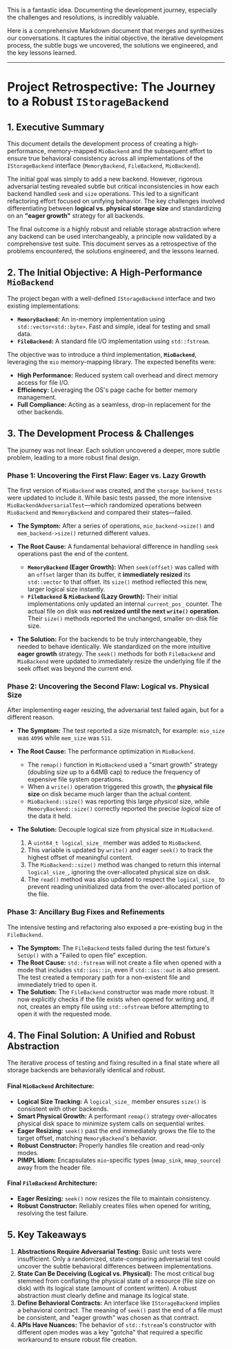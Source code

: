 This is a fantastic idea. Documenting the development journey, especially the challenges and resolutions, is incredibly valuable.

Here is a comprehensive Markdown document that merges and synthesizes our conversations. It captures the initial objective, the iterative development process, the subtle bugs we uncovered, the solutions we engineered, and the key lessons learned.

---

# Project Retrospective: The Journey to a Robust `IStorageBackend`

## 1. Executive Summary

This document details the development process of creating a high-performance, memory-mapped `MioBackend` and the subsequent effort to ensure true behavioral consistency across all implementations of the `IStorageBackend` interface (`MemoryBackend`, `FileBackend`, `MioBackend`).

The initial goal was simply to add a new backend. However, rigorous adversarial testing revealed subtle but critical inconsistencies in how each backend handled `seek` and `size` operations. This led to a significant refactoring effort focused on unifying behavior. The key challenges involved differentiating between **logical vs. physical storage size** and standardizing on an **"eager growth"** strategy for all backends.

The final outcome is a highly robust and reliable storage abstraction where any backend can be used interchangeably, a principle now validated by a comprehensive test suite. This document serves as a retrospective of the problems encountered, the solutions engineered, and the lessons learned.

## 2. The Initial Objective: A High-Performance `MioBackend`

The project began with a well-defined `IStorageBackend` interface and two existing implementations:
*   **`MemoryBackend`:** An in-memory implementation using `std::vector<std::byte>`. Fast and simple, ideal for testing and small data.
*   **`FileBackend`:** A standard file I/O implementation using `std::fstream`.

The objective was to introduce a third implementation, **`MioBackend`**, leveraging the `mio` memory-mapping library. The expected benefits were:
*   **High Performance:** Reduced system call overhead and direct memory access for file I/O.
*   **Efficiency:** Leveraging the OS's page cache for better memory management.
*   **Full Compliance:** Acting as a seamless, drop-in replacement for the other backends.

## 3. The Development Process & Challenges

The journey was not linear. Each solution uncovered a deeper, more subtle problem, leading to a more robust final design.

### Phase 1: Uncovering the First Flaw: Eager vs. Lazy Growth

The first version of `MioBackend` was created, and the `storage_backend_tests` were updated to include it. While basic tests passed, the more intensive `MioBackendAdversarialTest`—which randomized operations between `MioBackend` and `MemoryBackend` and compared their states—failed.

*   **The Symptom:** After a series of operations, `mio_backend->size()` and `mem_backend->size()` returned different values.
*   **The Root Cause:** A fundamental behavioral difference in handling `seek` operations past the end of the content.
    *   **`MemoryBackend` (Eager Growth):** When `seek(offset)` was called with an `offset` larger than its buffer, it **immediately resized** its `std::vector` to that offset. Its `size()` method reflected this new, larger logical size instantly.
    *   **`FileBackend` & `MioBackend` (Lazy Growth):** Their initial implementations only updated an internal `current_pos_` counter. The actual file on disk was **not resized until the next `write()` operation**. Their `size()` methods reported the unchanged, smaller on-disk file size.

*   **The Solution:** For the backends to be truly interchangeable, they needed to behave identically. We standardized on the more intuitive **eager growth** strategy. The `seek()` methods for both `FileBackend` and `MioBackend` were updated to immediately resize the underlying file if the seek offset was beyond the current end.

### Phase 2: Uncovering the Second Flaw: Logical vs. Physical Size

After implementing eager resizing, the adversarial test failed again, but for a different reason.

*   **The Symptom:** The test reported a size mismatch, for example: `mio_size` was `4096` while `mem_size` was `511`.
*   **The Root Cause:** The performance optimization in `MioBackend`.
    *   The `remap()` function in `MioBackend` used a "smart growth" strategy (doubling size up to a 64MB cap) to reduce the frequency of expensive file system operations.
    *   When a `write()` operation triggered this growth, the **physical file size** on disk became much larger than the actual content.
    *   `MioBackend::size()` was reporting this large *physical* size, while `MemoryBackend::size()` correctly reported the precise *logical* size of the data it held.

*   **The Solution:** Decouple logical size from physical size in `MioBackend`.
    1.  A `uint64_t logical_size_` member was added to `MioBackend`.
    2.  This variable is updated by `write()` and eager `seek()` to track the highest offset of meaningful content.
    3.  The `MioBackend::size()` method was changed to return this internal `logical_size_`, ignoring the over-allocated physical size on disk.
    4.  The `read()` method was also updated to respect the `logical_size_` to prevent reading uninitialized data from the over-allocated portion of the file.

### Phase 3: Ancillary Bug Fixes and Refinements

The intensive testing and refactoring also exposed a pre-existing bug in the `FileBackend`.

*   **The Symptom:** The `FileBackend` tests failed during the test fixture's `SetUp()` with a "Failed to open file" exception.
*   **The Root Cause:** `std::fstream` will not create a file when opened with a mode that includes `std::ios::in`, even if `std::ios::out` is also present. The test created a temporary path for a non-existent file and immediately tried to open it.
*   **The Solution:** The `FileBackend` constructor was made more robust. It now explicitly checks if the file exists when opened for writing and, if not, creates an empty file using `std::ofstream` before attempting to open it with the requested mode.

## 4. The Final Solution: A Unified and Robust Abstraction

The iterative process of testing and fixing resulted in a final state where all storage backends are behaviorally identical and robust.

#### Final `MioBackend` Architecture:
*   **Logical Size Tracking:** A `logical_size_` member ensures `size()` is consistent with other backends.
*   **Smart Physical Growth:** A performant `remap()` strategy over-allocates physical disk space to minimize system calls on sequential writes.
*   **Eager Resizing:** `seek()` past the end immediately grows the file to the target offset, matching `MemoryBackend`'s behavior.
*   **Robust Constructor:** Properly handles file creation and read-only modes.
*   **PIMPL Idiom:** Encapsulates `mio`-specific types (`mmap_sink`, `mmap_source`) away from the header file.

#### Final `FileBackend` Architecture:
*   **Eager Resizing:** `seek()` now resizes the file to maintain consistency.
*   **Robust Constructor:** Reliably creates files when opened for writing, resolving the test failure.

## 5. Key Takeaways

1.  **Abstractions Require Adversarial Testing:** Basic unit tests were insufficient. Only a randomized, state-comparing adversarial test could uncover the subtle behavioral differences between implementations.
2.  **State Can Be Deceiving (Logical vs. Physical):** The most critical bug stemmed from conflating the physical state of a resource (file size on disk) with its logical state (amount of content written). A robust abstraction must clearly define and manage its logical state.
3.  **Define Behavioral Contracts:** An interface like `IStorageBackend` implies a behavioral contract. The meaning of `seek()` past the end of a file must be consistent, and "eager growth" was chosen as that contract.
4.  **APIs Have Nuances:** The behavior of `std::fstream`'s constructor with different open modes was a key "gotcha" that required a specific workaround to ensure robust file creation.